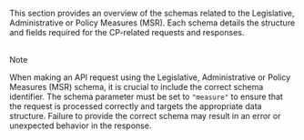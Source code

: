 <script setup>
import "@/style.css"
</script>

This section provides an overview of the schemas related to the Legislative, Administrative or Policy Measures (MSR). Each schema details the structure and fields required for the CP-related requests and responses. 
<br><br>

> [!NOTE]
> When making an API request using the Legislative, Administrative or Policy Measures (MSR) schema, it is crucial to include the correct schema identifier. The schema parameter must be set to `"measure"` to ensure that the request is processed correctly and targets the appropriate data structure. Failure to provide the correct schema may result in an error or unexpected behavior in the response.


<!--@include: @/../components/msr/request-body.md-->
